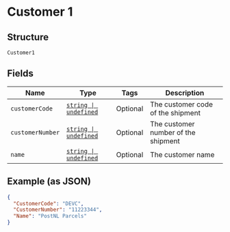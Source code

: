 
# Customer 1

## Structure

`Customer1`

## Fields

| Name | Type | Tags | Description |
|  --- | --- | --- | --- |
| `customerCode` | [`string \| undefined`](../../doc/models/string-enum.md) | Optional | The customer code of the shipment |
| `customerNumber` | [`string \| undefined`](../../doc/models/string-enum.md) | Optional | The customer number of the shipment |
| `name` | [`string \| undefined`](../../doc/models/string-enum.md) | Optional | The customer name |

## Example (as JSON)

```json
{
  "CustomerCode": "DEVC",
  "CustomerNumber": "11223344",
  "Name": "PostNL Parcels"
}
```

